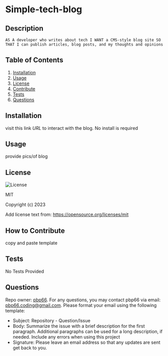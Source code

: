 # Simple-tech-blog

## Description

`AS A developer who writes about tech I WANT a CMS-style blog site SO THAT I can publish articles, blog posts, and my thoughts and opinions`

## Table of Contents

1. [Installation](#installation)
2. [Usage](#usage)
3. [License](#license)
4. [Contribute](#contribute)
5. [Tests](#tests)
6. [Questions](#questions)


## Installation

visit this link *URL* to interact with the blog. No install is required

## Usage

provide pics/of blog

## License

![License](https://img.shields.io/static/v1?label=license&message=MIT&color=brightgreen)

MIT

Copyright (c) 2023

Add license text from: https://opensource.org/licenses/mit


## How to Contribute

copy and paste template

## Tests

No Tests Provided

## Questions

Repo owner: [pbp66](https://github.com/pbp66).
For any questions, you may contact pbp66 via email: pbp66.coding@gmail.com. Please format your email using the following template:

- Subject: Repository - Question/Issue
- Body: Summarize the issue with a brief description for the first paragraph. Additional paragraphs can be used for a long description, if needed. Include any errors when using this project
- Signature: Please leave an email address so that any updates are sent get back to you.

